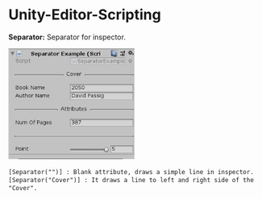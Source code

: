 # Unity-Editor-Scripting

**Separator:** Separator for inspector.

<img src="Separator/example1.png" width="250px"></img><br>

```
[Separator("")] : Blank attribute, draws a simple line in inspector.
[Separator("Cover")] : It draws a line to left and right side of the "Cover".
```
